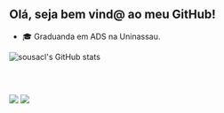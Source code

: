 ##  Olá, seja bem vind@ ao meu GitHub!

- 🎓 Graduanda em ADS na Uninassau.

![sousacl's GitHub stats](https://github-readme-stats.vercel.app/api?username=sousacl&theme=default&show_icons=true)
	
<div style="display: inline_block"><br>
  

  
  ##
 
<div> 

<a href="https://www.linkedin.com/in/claudia-sousa-745a00204/" target="_blank"><img src="https://img.shields.io/badge/-LinkedIn-%230077B5?style=for-the-badge&logo=linkedin&logoColor=white" target="_blank"></a> 
<a href = "cl_sousa0@outlook.com"><img src="https://img.shields.io/badge/Microsoft_Outlook-0078D4?style=for-the-badge&logo=microsoft-outlook&logoColor=white"></a>
	
<div>
